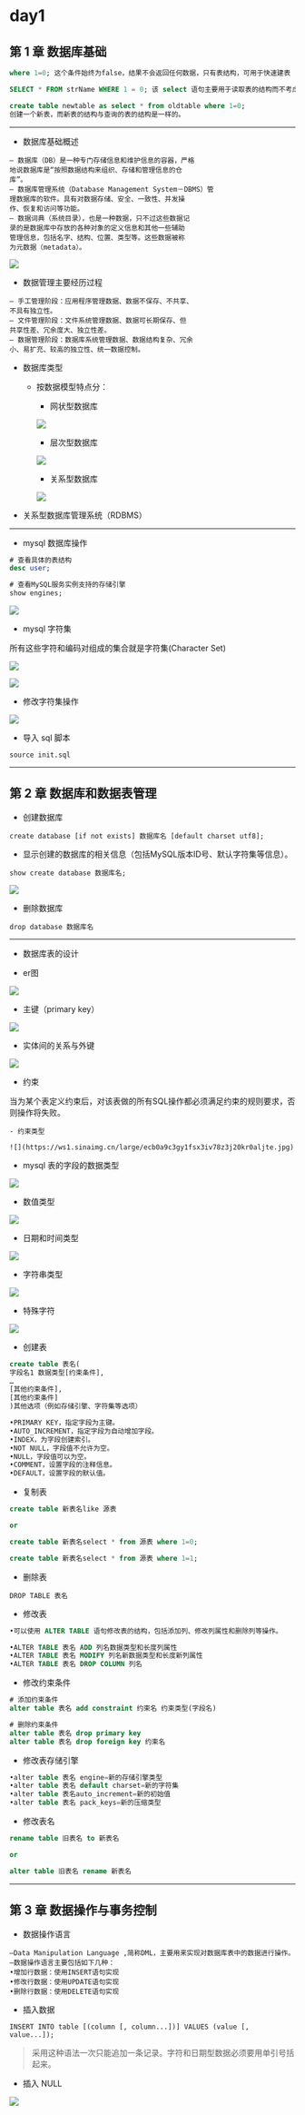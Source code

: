 # day1

## 第 1 章 数据库基础

```sql
where 1=0; 这个条件始终为false，结果不会返回任何数据，只有表结构，可用于快速建表

SELECT * FROM strName WHERE 1 = 0; 该 select 语句主要用于读取表的结构而不考虑表中的数据，这样节省了内存，因为可以不用保存结果集。

create table newtable as select * from oldtable where 1=0; 
创建一个新表，而新表的结构与查询的表的结构是一样的。
```

---

- 数据库基础概述

```
– 数据库（DB）是一种专门存储信息和维护信息的容器，严格
地说数据库是“按照数据结构来组织、存储和管理信息的仓
库”。
– 数据库管理系统（Database Management System－DBMS）管
理数据库的软件。具有对数据存储、安全、一致性、并发操
作、恢复和访问等功能。
– 数据词典（系统目录），也是一种数据，只不过这些数据记
录的是数据库中存放的各种对象的定义信息和其他一些辅助
管理信息，包括名字、结构、位置、类型等。这些数据被称
为元数据（metadata）。
```

![](https://ws1.sinaimg.cn/large/ecb0a9c3gy1fsx2puftmlj20oc0gimzd.jpg)

- 数据管理主要经历过程

```
– 手工管理阶段：应用程序管理数据、数据不保存、不共享、
不具有独立性。
– 文件管理阶段：文件系统管理数据、数据可长期保存、但
共享性差、冗余度大、独立性差。
– 数据管理阶段：数据库系统管理数据、数据结构复杂、冗余
小、易扩充、较高的独立性、统一数据控制。
```

- 数据库类型

    - 按数据模型特点分：

        - 网状型数据库

        ![](https://ws1.sinaimg.cn/large/ecb0a9c3gy1fsx2taie7fj20mn0c40t3.jpg)

        - 层次型数据库

        ![](https://ws1.sinaimg.cn/large/ecb0a9c3gy1fsx2tkl9p3j20lq0bbt9a.jpg)

        - 关系型数据库

        ![](https://ws1.sinaimg.cn/large/ecb0a9c3gy1fsx2ttzkvhj20mt08omyk.jpg)


- 关系型数据库管理系统（RDBMS）

---

- mysql 数据库操作

```sql
# 查看具体的表结构
desc user;

# 查看MySQL服务实例支持的存储引擎
show engines;
```

![](https://ws1.sinaimg.cn/large/ecb0a9c3gy1fsx2zghhq8j21cm094wfa.jpg)

- mysql 字符集

所有这些字符和编码对组成的集合就是字符集(Character Set)

![](https://ws1.sinaimg.cn/large/ecb0a9c3gy1fsx329cfn5j20m70co78w.jpg)

![](https://ws1.sinaimg.cn/large/ecb0a9c3gy1fsx32opylgj20m707omzs.jpg)

- 修改字符集操作

![](https://ws1.sinaimg.cn/large/ecb0a9c3gy1fsx36fg2srj20n803ojs1.jpg)

- 导入 sql 脚本

`source init.sql`

---

## 第 2 章 数据库和数据表管理

- 创建数据库

`create database [if not exists] 数据库名 [default charset utf8];`

- 显示创建的数据库的相关信息（包括MySQL版本ID号、默认字符集等信息）。

`show create database 数据库名;`

![](https://ws1.sinaimg.cn/large/ecb0a9c3gy1fsx3cvi6c8j20u204c74a.jpg)

- 删除数据库

`drop database 数据库名`

---

- 数据库表的设计

- er图

![](https://ws1.sinaimg.cn/large/ecb0a9c3gy1fsx3erjt9gj20mb0cuacy.jpg)

- 主键（primary key）

![](https://ws1.sinaimg.cn/large/ecb0a9c3gy1fsx3fir81gj20mf0at0w5.jpg)

- 实体间的关系与外键

![](https://ws1.sinaimg.cn/large/ecb0a9c3gy1fsx3i0og35j20o50cc785.jpg)

- 约束

当为某个表定义约束后，对该表做的所有SQL操作都必须满足约束的规则要求，否则操作将失败。

    - 约束类型

    ![](https://ws1.sinaimg.cn/large/ecb0a9c3gy1fsx3iv78z3j20kr0aljte.jpg)

- mysql 表的字段的数据类型

![](https://ws1.sinaimg.cn/large/ecb0a9c3gy1fsx3k6tpokj20ls0ajmxy.jpg)

- 数值类型

![](https://ws1.sinaimg.cn/large/ecb0a9c3gy1fsx3ltr7lqj20n20cm77n.jpg)

- 日期和时间类型

![](https://ws1.sinaimg.cn/large/ecb0a9c3gy1fsx3l6042lj20mc0a8dh9.jpg)

- 字符串类型

![](https://ws1.sinaimg.cn/large/ecb0a9c3gy1fsx3mawf19j20m20d0n0b.jpg)

- 特殊字符

![](https://ws1.sinaimg.cn/large/ecb0a9c3gy1fsx3mxp645j20go0bqt9m.jpg)

- 创建表

```sql
create table 表名(
字段名1 数据类型[约束条件],
…
[其他约束条件],
[其他约束条件]
)其他选项（例如存储引擎、字符集等选项）

•PRIMARY KEY，指定字段为主键。
•AUTO_INCREMENT，指定字段为自动增加字段。
•INDEX，为字段创建索引。
•NOT NULL，字段值不允许为空。
•NULL，字段值可以为空。
•COMMENT，设置字段的注释信息。
•DEFAULT，设置字段的默认值。
```

- 复制表

```sql
create table 新表名like 源表

or

create table 新表名select * from 源表 where 1=0;

create table 新表名select * from 源表 where 1=1;
```

- 删除表

`DROP TABLE 表名`

- 修改表

```sql
•可以使用 ALTER TABLE 语句修改表的结构，包括添加列、修改列属性和删除列等操作。

•ALTER TABLE 表名 ADD 列名数据类型和长度列属性
•ALTER TABLE 表名 MODIFY 列名新数据类型和长度新列属性
•ALTER TABLE 表名 DROP COLUMN 列名
```

- 修改约束条件

```sql
# 添加约束条件
alter table 表名 add constraint 约束名 约束类型(字段名)

# 删除约束条件
alter table 表名 drop primary key
alter table 表名 drop foreign key 约束名

```

- 修改表存储引擎

```sql
•alter table 表名 engine=新的存储引擎类型
•alter table 表名 default charset=新的字符集
•alter table 表名auto_increment=新的初始值
•alter table 表名 pack_keys=新的压缩类型
```

- 修改表名

```sql
rename table 旧表名 to 新表名

or

alter table 旧表名 rename 新表名
```

---

## 第 3 章 数据操作与事务控制

- 数据操作语言

```
–Data Manipulation Language ,简称DML，主要用来实现对数据库表中的数据进行操作。
–数据操作语言主要包括如下几种：
•增加行数据：使用INSERT语句实现
•修改行数据：使用UPDATE语句实现
•删除行数据：使用DELETE语句实现
```

- 插入数据

`INSERT INTO table [(column [, column...])]
VALUES (value [, value...]);`

> 采用这种语法一次只能追加一条记录。字符和日期型数据必须要用单引号括起来。

- 插入 NULL

![](https://ws1.sinaimg.cn/large/ecb0a9c3gy1fsx49psfa6j20m90cpt9z.jpg)


